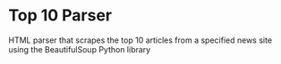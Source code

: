 # Top 10 Parser
HTML parser that scrapes the top 10 articles from a specified news site using the BeautifulSoup Python library
